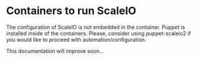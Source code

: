 
# Containers to run ScaleIO
The configuration of ScaleIO is not embedded in the container.
Puppet is installed inside of the containers.
Please, consider using puppet-scaleio2 if you would like to proceed with automation/configuration.

This documentation will improve soon...
